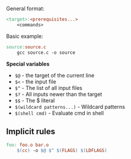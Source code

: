 General format:
```makefile
<target>:<prerequisites...>
    <commands>
```

Basic example:
```makefile
source:source.c
    gcc source.c -o source
```

**Special variables**
* `$@` - the target of the current line
* `$<` - the input file
* `$^` - The list of all input files
* `$?` - All inputs newer than the target
* `$$` - The $ literal
* `$(wildcard patterns...)` - Wildcard patterns
* `$(shell cmd)` - Evaluate cmd in shell

## Implicit rules
```makefile
foo: foo.o bar.o
    $(cc) -o $@ $^ $(FLAGS) $(LDFLAGS)
```
